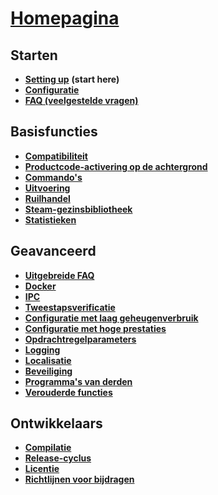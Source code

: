 # **[Homepagina](https://github.com/JustArchiNET/ArchiSteamFarm/wiki/Home)**

## Starten

* **[Setting up](https://github.com/JustArchiNET/ArchiSteamFarm/wiki/Setting-up)** **(start here)**
* **[Configuratie](https://github.com/JustArchiNET/ArchiSteamFarm/wiki/Configuration)**
* **[FAQ (veelgestelde vragen)](https://github.com/JustArchiNET/ArchiSteamFarm/wiki/FAQ)**

## Basisfuncties

* **[Compatibiliteit](https://github.com/JustArchiNET/ArchiSteamFarm/wiki/Compatibility)**
* **[Productcode-activering op de achtergrond](https://github.com/JustArchiNET/ArchiSteamFarm/wiki/Background-games-redeemer)**
* **[Commando's](https://github.com/JustArchiNET/ArchiSteamFarm/wiki/Commands)**
* **[Uitvoering](https://github.com/JustArchiNET/ArchiSteamFarm/wiki/Performance)**
* **[Ruilhandel](https://github.com/JustArchiNET/ArchiSteamFarm/wiki/Trading)**
* **[Steam-gezinsbibliotheek](https://github.com/JustArchiNET/ArchiSteamFarm/wiki/Steam-Family-Sharing)**
* **[Statistieken](https://github.com/JustArchiNET/ArchiSteamFarm/wiki/Statistics)**

## Geavanceerd

* **[Uitgebreide FAQ](https://github.com/JustArchiNET/ArchiSteamFarm/wiki/Extended-FAQ)**
* **[Docker](https://github.com/JustArchiNET/ArchiSteamFarm/wiki/Docker)**
* **[IPC](https://github.com/JustArchiNET/ArchiSteamFarm/wiki/IPC)**
* **[Tweestapsverificatie](https://github.com/JustArchiNET/ArchiSteamFarm/wiki/Two-factor-authentication)**
* **[Configuratie met laag geheugenverbruik](https://github.com/JustArchiNET/ArchiSteamFarm/wiki/Low-memory-setup)**
* **[Configuratie met hoge prestaties](https://github.com/JustArchiNET/ArchiSteamFarm/wiki/High-performance-setup)**
* **[Opdrachtregelparameters](https://github.com/JustArchiNET/ArchiSteamFarm/wiki/Command-line-arguments)**
* **[Logging](https://github.com/JustArchiNET/ArchiSteamFarm/wiki/Logging)**
* **[Localisatie](https://github.com/JustArchiNET/ArchiSteamFarm/wiki/Localization)**
* **[Beveiliging](https://github.com/JustArchiNET/ArchiSteamFarm/wiki/Security)**
* **[Programma's van derden](https://github.com/JustArchiNET/ArchiSteamFarm/wiki/Third-party-tools)**
* **[Verouderde functies](https://github.com/JustArchiNET/ArchiSteamFarm/wiki/Deprecation)**

## Ontwikkelaars

* **[Compilatie](https://github.com/JustArchiNET/ArchiSteamFarm/wiki/Compilation)**
* **[Release-cyclus](https://github.com/JustArchiNET/ArchiSteamFarm/wiki/Release-cycle)**
* **[Licentie](https://github.com/JustArchiNET/ArchiSteamFarm/wiki/License)**
* **[Richtlijnen voor bijdragen](https://github.com/JustArchiNET/ArchiSteamFarm/blob/master/.github/CONTRIBUTING.md)**